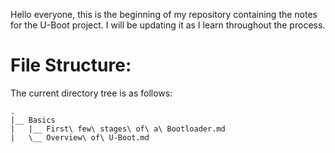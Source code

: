 Hello everyone, this is the beginning of my repository containing the notes for the U-Boot project. I will be updating it as I learn throughout the process.

# File Structure:
The current directory tree is as follows:
```
.
|__ Basics
|   |__ First\ few\ stages\ of\ a\ Bootloader.md
|   \__ Overview\ of\ U-Boot.md
```
